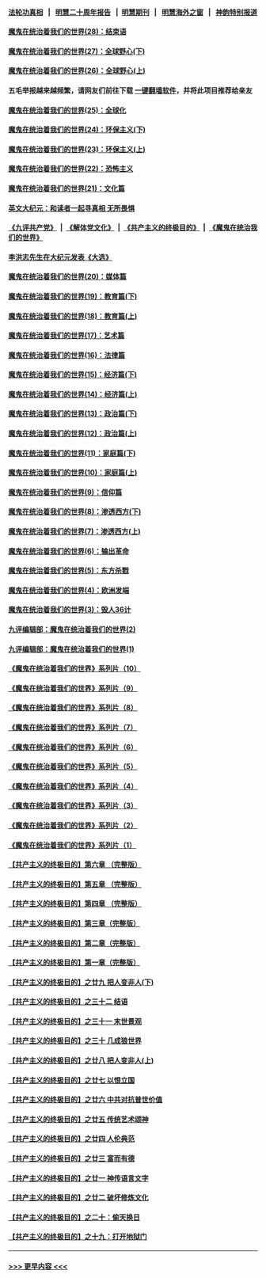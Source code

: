 #### [法轮功真相](https://github.com/gfw-breaker/truth/blob/master/README.md?t=0) &nbsp;&nbsp;|&nbsp;&nbsp; [明慧二十周年报告](https://github.com/gfw-breaker/mh-reports/blob/master/README.md?t=0) &nbsp;&nbsp;|&nbsp;&nbsp;[明慧期刊](https://github.com/gfw-breaker/mh-qikan) &nbsp;&nbsp;|&nbsp;&nbsp; [明慧海外之窗](https://github.com/gfw-breaker/mh-news/blob/master/README.md?t=0) &nbsp;&nbsp;|&nbsp;&nbsp; [神韵特别报道](https://github.com/gfw-breaker/mh-news/blob/master/shenyun.md?t=0)
#### [魔鬼在统治着我们的世界(28)：结束语](../pages/nsc422/n10936246.md?t=06241051) 
#### [魔鬼在统治着我们的世界(27)：全球野心(下)](../pages/nsc422/n10928319.md?t=06241051) 
#### [魔鬼在统治着我们的世界(26)：全球野心(上)](../pages/nsc422/n10900318.md?t=06241051) 
#### 五毛举报越来越频繁，请网友们前往下载 [一键翻墙软件](https://github.com/gfw-breaker/ssr-accounts)，并将此项目推荐给亲友
#### [魔鬼在统治着我们的世界(25)：全球化](../pages/nsc422/n10788205.md?t=06241051) 
#### [魔鬼在统治着我们的世界(24)：环保主义(下)](../pages/nsc422/n10695307.md?t=06241051) 
#### [魔鬼在统治着我们的世界(23)：环保主义(上)](../pages/nsc422/n10688613.md?t=06241051) 
#### [魔鬼在统治着我们的世界(22)：恐怖主义](../pages/nsc422/n10614727.md?t=06241051) 
#### [魔鬼在统治着我们的世界(21)：文化篇](../pages/nsc422/n10597706.md?t=06241051) 
#### [英文大纪元：和读者一起寻真相 无所畏惧](../pages/nsc422/n12542027.md?t=06241051) 
#### [《九评共产党》](https://github.com/begood0513/9ping.md/blob/master/README.md) &nbsp;|&nbsp; [《解体党文化》](../../../../jtdwh.md/blob/master/README.md)  &nbsp;|&nbsp; [《共产主义的终极目的》](../../../../gczydzjmd.md/blob/master/README.md) &nbsp;|&nbsp; [《魔鬼在统治我们的世界》](../../../../mgztzwmdsj.md/blob/master/README.md) 
#### [李洪志先生在大纪元发表《大选》](../pages/nsc422/n12534746.md?t=06241051) 
#### [魔鬼在统治着我们的世界(20)：媒体篇](../pages/nsc422/n10586579.md?t=06241051) 
#### [魔鬼在统治着我们的世界(19)：教育篇(下)](../pages/nsc422/n10564808.md?t=06241051) 
#### [魔鬼在统治着我们的世界(18)：教育篇(上)](../pages/nsc422/n10526970.md?t=06241051) 
#### [魔鬼在统治着我们的世界(17)：艺术篇](../pages/nsc422/n10499093.md?t=06241051) 
#### [魔鬼在统治着我们的世界(16)：法律篇](../pages/nsc422/n10485969.md?t=06241051) 
#### [魔鬼在统治着我们的世界(15)：经济篇(下)](../pages/nsc422/n10469975.md?t=06241051) 
#### [魔鬼在统治着我们的世界(14)：经济篇(上)](../pages/nsc422/n10457370.md?t=06241051) 
#### [魔鬼在统治着我们的世界(13)：政治篇(下)](../pages/nsc422/n10448270.md?t=06241051) 
#### [魔鬼在统治着我们的世界(12)：政治篇(上)](../pages/nsc422/n10444576.md?t=06241051) 
#### [魔鬼在统治着我们的世界(11)：家庭篇(下)](../pages/nsc422/n10440961.md?t=06241051) 
#### [魔鬼在统治着我们的世界(10)：家庭篇(上)](../pages/nsc422/n10435448.md?t=06241051) 
#### [魔鬼在统治着我们的世界(9)：信仰篇](../pages/nsc422/n10432159.md?t=06241051) 
#### [魔鬼在统治着我们的世界(8)：渗透西方(下)](../pages/nsc422/n10429603.md?t=06241051) 
#### [魔鬼在统治着我们的世界(7)：渗透西方(上)](../pages/nsc422/n10426013.md?t=06241051) 
#### [魔鬼在统治着我们的世界(6)：输出革命](../pages/nsc422/n10421536.md?t=06241051) 
#### [魔鬼在统治着我们的世界(5)：东方杀戮](../pages/nsc422/n10417707.md?t=06241051) 
#### [魔鬼在统治着我们的世界(4)：欧洲发端](../pages/nsc422/n10414890.md?t=06241051) 
#### [魔鬼在统治着我们的世界(3)：毁人36计](../pages/nsc422/n10411583.md?t=06241051) 
#### [九评编辑部：魔鬼在统治着我们的世界(2)](../pages/nsc422/n10410036.md?t=06241051) 
#### [九评编辑部：魔鬼在统治着我们的世界(1)](../pages/nsc422/n10406825.md?t=06241051) 
#### [《魔鬼在统治着我们的世界》系列片（10）](../pages/nsc422/n12292670.md?t=06241051) 
#### [《魔鬼在统治着我们的世界》系列片（9）](../pages/nsc422/n12290859.md?t=06241051) 
#### [《魔鬼在统治着我们的世界》系列片（8）](../pages/nsc422/n12287445.md?t=06241051) 
#### [《魔鬼在统治着我们的世界》系列片（7）](../pages/nsc422/n12283425.md?t=06241051) 
#### [《魔鬼在统治着我们的世界》系列片（6）](../pages/nsc422/n12282314.md?t=06241051) 
#### [《魔鬼在统治着我们的世界》系列片（5）](../pages/nsc422/n12281419.md?t=06241051) 
#### [《魔鬼在统治着我们的世界》系列片（4）](../pages/nsc422/n12274024.md?t=06241051) 
#### [《魔鬼在统治着我们的世界》系列片（3）](../pages/nsc422/n12271322.md?t=06241051) 
#### [《魔鬼在统治着我们的世界》系列片（2）](../pages/nsc422/n12269049.md?t=06241051) 
#### [《魔鬼在统治着我们的世界》系列片（1）](../pages/nsc422/n12267575.md?t=06241051) 
#### [【共产主义的终极目的】第六章 （完整版）](../pages/nsc422/n11428913.md?t=06241051) 
#### [【共产主义的终极目的】第五章 （完整版）](../pages/nsc422/n11428912.md?t=06241051) 
#### [【共产主义的终极目的】第四章 （完整版）](../pages/nsc422/n11428907.md?t=06241051) 
#### [【共产主义的终极目的】第三章（完整版）](../pages/nsc422/n11428848.md?t=06241051) 
#### [【共产主义的终极目的】第二章（完整版）](../pages/nsc422/n11428831.md?t=06241051) 
#### [【共产主义的终极目的】第一章（完整版）](../pages/nsc422/n11417651.md?t=06241051) 
#### [【共产主义的终极目的】之廿九 把人变非人(下)](../pages/nsc422/n11344140.md?t=06241051) 
#### [【共产主义的终极目的】之三十二 结语](../pages/nsc422/n11360535.md?t=06241051) 
#### [【共产主义的终极目的】之三十一 末世景观](../pages/nsc422/n11351129.md?t=06241051) 
#### [【共产主义的终极目的】之三十 几成狼世界](../pages/nsc422/n11348280.md?t=06241051) 
#### [【共产主义的终极目的】之廿八 把人变非人(上)](../pages/nsc422/n11340492.md?t=06241051) 
#### [【共产主义的终极目的】之廿七 以恨立国](../pages/nsc422/n11336944.md?t=06241051) 
#### [【共产主义的终极目的】之廿六 中共对抗普世价值](../pages/nsc422/n11324785.md?t=06241051) 
#### [【共产主义的终极目的】之廿五 传统艺术颂神](../pages/nsc422/n11296396.md?t=06241051) 
#### [【共产主义的终极目的】之廿四 人伦典范](../pages/nsc422/n11296397.md?t=06241051) 
#### [【共产主义的终极目的】之廿三 富而有德](../pages/nsc422/n11283598.md?t=06241051) 
#### [【共产主义的终极目的】之廿一 神传语言文字](../pages/nsc422/n11263265.md?t=06241051) 
#### [【共产主义的终极目的】之廿二 破坏修炼文化](../pages/nsc422/n11245728.md?t=06241051) 
#### [【共产主义的终极目的】之二十：偷天换日](../pages/nsc422/n11238846.md?t=06241051) 
#### [【共产主义的终极目的】之十九：打开地狱门](../pages/nsc422/n11206376.md?t=06241051) 

----
#### [ >>> 更早内容 <<< ](../indexes/nsc422-earlier.md)

